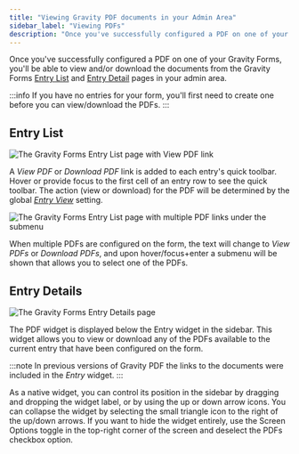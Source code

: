 ```yaml
---
title: "Viewing Gravity PDF documents in your Admin Area"
sidebar_label: "Viewing PDFs"
description: "Once you've successfully configured a PDF on one of your Gravity Forms, you'll be able to view and download the PDFs from the Gravity Forms entry list and detail pages."
---
```


Once you've successfully configured a PDF on one of your Gravity Forms, you'll be able to view and/or download the documents from the Gravity Forms [Entry List](https://docs.gravityforms.com/entries/) and [Entry Detail](https://docs.gravityforms.com/entry-detail/) pages in your admin area.

:::info
If you have no entries for your form, you'll first need to create one before you can view/download the PDFs.
:::

## Entry List

![The Gravity Forms Entry List page with View PDF link](https://resources.gravitypdf.com/uploads/2021/04/v6-View-Single-PDF.png)

A _View PDF_ or _Download PDF_ link is added to each entry's quick toolbar. Hover or provide focus to the first cell of an entry row to see the quick toolbar. The action (view or download) for the PDF will be determined by the global [*Entry View*](global-settings.md#entry-view) setting.

![The Gravity Forms Entry List page with multiple PDF links under the submenu](https://resources.gravitypdf.com/uploads/2021/04/v6-View-Multiple-PDF.png)

When multiple PDFs are configured on the form, the text will change to _View PDFs_ or _Download PDFs_, and upon hover/focus+enter a submenu will be shown that allows you to select one of the PDFs.

## Entry Details

![The Gravity Forms Entry Details page](https://resources.gravitypdf.com/uploads/2021/03/Entry-Details-v6.png)

The PDF widget is displayed below the Entry widget in the sidebar. This widget allows you to view or download any of the PDFs available to the current entry that have been configured on the form.

:::note
In previous versions of Gravity PDF the links to the documents were included in the _Entry_ widget. 
:::

As a native widget, you can control its position in the sidebar by dragging and dropping the widget label, or by using the up or down arrow icons. You can collapse the widget by selecting the small triangle icon to the right of the up/down arrows. If you want to hide the widget entirely, use the Screen Options toggle in the top-right corner of the screen and deselect the PDFs checkbox option.